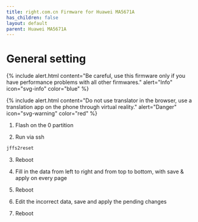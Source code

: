 ```yaml
---
title: right.com.cn Firmware for Huawei MA5671A
has_children: false
layout: default
parent: Huawei MA5671A
---
```


# General setting

{% include alert.html content="Be careful, use this firmware only if you have performance problems with all other firmwares." alert="Info" icon="svg-info" color="blue" %}

{% include alert.html content="Do not use translator in the browser, use a translation app on the phone through virtual reality." alert="Danger" icon="svg-warning" color="red" %}

1. Flash on the 0 partition

2. Run via ssh

```sh
jffs2reset
```

3. Reboot

4. Fill in the data from left to right and from top to bottom, with save & apply on every page

5. Reboot

6. Edit the incorrect data, save and apply the pending changes

7. Reboot